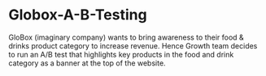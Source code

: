 # Globox-A-B-Testing
GloBox (imaginary company) wants to bring awareness to their food &amp; drinks product category to increase revenue. Hence Growth team decides to run an A/B test that highlights key products in the food and drink category as a banner at the top of the website. 
